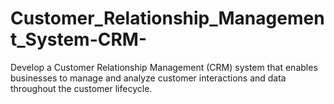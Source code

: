 # Customer_Relationship_Management_System-CRM-
Develop a Customer Relationship Management (CRM) system that enables businesses to manage and analyze customer interactions and data throughout the customer lifecycle.
